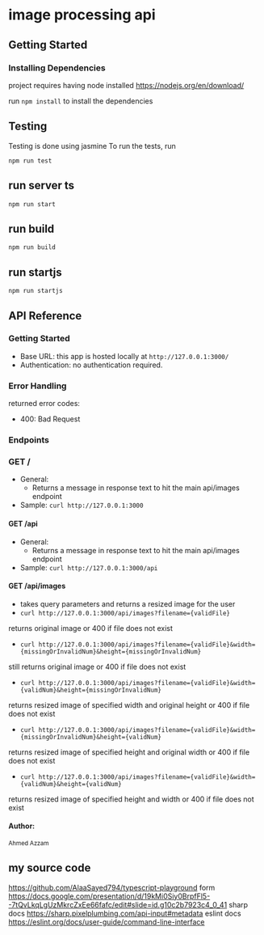 # image processing api 

## Getting Started

### Installing Dependencies

project requires having node installed https://nodejs.org/en/download/

run ```npm install``` to install the dependencies

## Testing
Testing is done using jasmine
To run the tests, run
```
npm run test
```
## run server ts
```
npm run start
```
## run build
```
npm run build
```
## run startjs
```
npm run startjs
```


## API Reference

### Getting Started
- Base URL: this app is hosted locally at `http://127.0.0.1:3000/` 
- Authentication: no authentication required. 

### Error Handling

returned error codes:
- 400: Bad Request

### Endpoints 
### GET / 
- General:
    - Returns a message in response text to hit the main api/images endpoint
- Sample: `curl http://127.0.0.1:3000`

#### GET /api
- General:
    - Returns a message in response text to hit the main api/images endpoint
- Sample: `curl http://127.0.0.1:3000/api`

#### GET /api/images
- takes query parameters and returns a resized image for the user
- `curl http://127.0.0.1:3000/api/images?filename={validFile}`

returns original image or 400 if file does not exist
- `curl http://127.0.0.1:3000/api/images?filename={validFile}&width={missingOrInvalidNum}&height={missingOrInvalidNum}`

still returns original image or 400 if file does not exist

- `curl http://127.0.0.1:3000/api/images?filename={validFile}&width={validNum}&height={missingOrInvalidNum}`

returns resized image of specified width and original height or 400 if file does not exist

- `curl http://127.0.0.1:3000/api/images?filename={validFile}&width={missingOrInvalidNum}&height={validNum}`

returns resized image of specified height and original width or 400 if file does not exist

- `curl http://127.0.0.1:3000/api/images?filename={validFile}&width={validNum}&height={validNum}`

returns resized image of specified height and width or 400 if file does not exist

#### Author:
<sup>Ahmed Azzam

## my source code 
https://github.com/AlaaSayed794/typescript-playground
form https://docs.google.com/presentation/d/19kMi0Siy0BrpfFl5--7tQvLkqLgUzMkrcZxEe66fafc/edit#slide=id.g10c2b7923c4_0_41
sharp docs https://sharp.pixelplumbing.com/api-input#metadata
eslint docs https://eslint.org/docs/user-guide/command-line-interface

